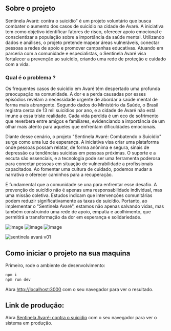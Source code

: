 ## Sobre o projeto

Sentinela Avaré: contra o suicídio" é um projeto voluntário que busca combater o aumento dos casos de suicídio na cidade de Avaré. A iniciativa tem como objetivo identificar fatores de risco, oferecer apoio emocional e conscientizar a população sobre a importância da saúde mental. Utilizando dados e análises, o projeto pretende mapear áreas vulneráveis, conectar pessoas a redes de apoio e promover campanhas educativas. Atuando em parceria com a comunidade e especialistas, o Sentinela Avaré visa fortalecer a prevenção ao suicídio, criando uma rede de proteção e cuidado com a vida.

### Qual é o problema ?

Os frequentes casos de suicídio em Avaré têm despertado uma profunda preocupação na comunidade. A dor e a perda causadas por esses episódios revelam a necessidade urgente de abordar a saúde mental de forma mais abrangente. Segundo dados do Ministério da Saúde, o Brasil registra cerca de 13 mil suicídios por ano, e a cidade de Avaré não está imune a essa triste realidade. Cada vida perdida é um eco de sofrimento que reverbera entre amigos e familiares, evidenciando a importância de um olhar mais atento para aqueles que enfrentam dificuldades emocionais.

Diante desse cenário, o projeto "Sentinela Avaré: Combatendo o Suicídio" surge como uma luz de esperança. A iniciativa visa criar uma plataforma onde pessoas possam relatar, de forma anônima e segura, sinais de depressão ou tendências suicidas em pessoas próximas. O suporte e a escuta são essenciais, e a tecnologia pode ser uma ferramenta poderosa para conectar pessoas em situação de vulnerabilidade a profissionais capacitados. Ao fomentar uma cultura de cuidado, podemos mudar a narrativa e oferecer caminhos para a recuperação.

É fundamental que a comunidade se una para enfrentar esse desafio. A prevenção do suicídio não é apenas uma responsabilidade individual, mas uma missão coletiva. Estudos indicam que intervenções comunitárias podem reduzir significativamente as taxas de suicídio. Portanto, ao implementar o "Sentinela Avaré", estamos não apenas salvando vidas, mas também construindo uma rede de apoio, empatia e acolhimento, que permitirá a transformação da dor em esperança e solidariedade.

![image](https://github.com/user-attachments/assets/15f034d3-ff97-40fc-994c-59345a6fa482)
![image](https://github.com/user-attachments/assets/87684dc2-fd9b-49fc-8723-3d94fe8be335)
![image](https://github.com/user-attachments/assets/b4847bca-7bff-4f8c-83ab-646eefde8873)


![sentinela avará v01](https://github.com/user-attachments/assets/ff6294fb-7789-48a1-8920-5efa81ebadd4)


## Como iniciar o projeto na sua maquina

Primeiro, rode o ambiente de desenvolvimento:

```bash
npm i
npm run dev
```

Abra [http://localhost:3000](http://localhost:3000) com o seu navegador para ver o resultado.

## Link de produção:
Abra [Sentinela Avaré: contra o suicídio](https://sentinela-avare-contra-o-suicidio.vercel.app) com o seu navegador para ver o sistema em produção.
